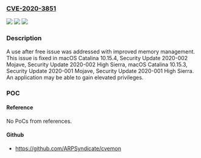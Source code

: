 ### [CVE-2020-3851](https://cve.mitre.org/cgi-bin/cvename.cgi?name=CVE-2020-3851)
![](https://img.shields.io/static/v1?label=Product&message=macOS&color=blue)
![](https://img.shields.io/static/v1?label=Version&message=%3C%2010.15%20&color=brighgreen)
![](https://img.shields.io/static/v1?label=Vulnerability&message=An%20application%20may%20be%20able%20to%20gain%20elevated%20privileges&color=brighgreen)

### Description

A use after free issue was addressed with improved memory management. This issue is fixed in macOS Catalina 10.15.4, Security Update 2020-002 Mojave, Security Update 2020-002 High Sierra, macOS Catalina 10.15.3, Security Update 2020-001 Mojave, Security Update 2020-001 High Sierra. An application may be able to gain elevated privileges.

### POC

#### Reference
No PoCs from references.

#### Github
- https://github.com/ARPSyndicate/cvemon

